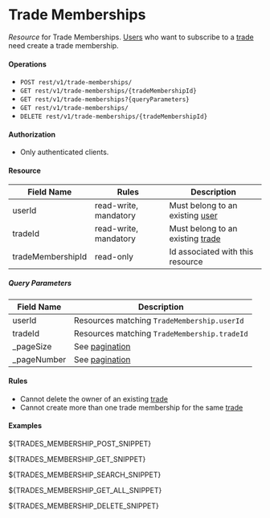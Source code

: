Trade Memberships
=================
_Resource_ for Trade Memberships. [Users][1] who want to subscribe to a [trade][2] need create a trade membership.  

#### Operations
* `POST rest/v1/trade-memberships/`
* `GET rest/v1/trade-memberships/{tradeMembershipId}`
* `GET rest/v1/trade-memberships?{queryParameters}`
* `GET rest/v1/trade-memberships/`
* `DELETE rest/v1/trade-memberships/{tradeMembershipId}`

#### Authorization
* Only authenticated clients.

#### Resource
| Field Name | Rules | Description |
| ---------- | ----- | ----------- |
userId | read-write, mandatory | Must belong to an existing [user][1]
tradeId | read-write, mandatory | Must belong to an existing [trade][2]
tradeMembershipId | read-only | Id associated with this resource

##### Query Parameters
| Field Name | Description |
| ---------- | ----------- |
userId | Resources matching `TradeMembership.userId`
tradeId | Resources matching `TradeMembership.tradeId`
_pageSize | See [pagination][3]
_pageNumber | See [pagination][3]

#### Rules
* Cannot delete the owner of an existing [trade][2]
* Cannot create more than one trade membership for the same [trade][2]

#### Examples
${TRADES_MEMBERSHIP_POST_SNIPPET}

${TRADES_MEMBERSHIP_GET_SNIPPET}

${TRADES_MEMBERSHIP_SEARCH_SNIPPET}

${TRADES_MEMBERSHIP_GET_ALL_SNIPPET}

${TRADES_MEMBERSHIP_DELETE_SNIPPET}

[1]: users.md
[2]: trades.md
[3]: ../rest-guide.md